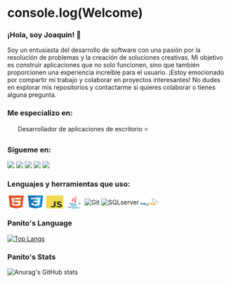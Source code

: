 <h1>console.log(Welcome)</h1>

<h3>¡Hola, soy Joaquin! 👋</h3>
Soy un entusiasta del desarrollo de software con una pasión por la resolución de problemas y la creación de soluciones creativas. Mi objetivo es construir aplicaciones que no solo funcionen, sino que también proporcionen una experiencia increíble para el usuario. ¡Estoy emocionado por compartir mi trabajo y colaborar en proyectos interesantes! No dudes en explorar mis repositorios y contactarme si quieres colaborar o tienes alguna pregunta.

<h3>Me especializo en:</h3>
<ul>
  <a>Desarrollador de aplicaciones de escritorio ⭐</a>
</ul>

<h3>Sígueme en:</h3>

<div> 
  <a href="https://www.instagram.com/jc04.ms" target="_blank"><img src="https://img.shields.io/badge/-Instagram-%23E4405F?style=for-the-badge&logo=instagram&logoColor=white" target="_blank"></a>
  <a href="https://twitter.com/0Panito" target="_blank"><img src="https://img.shields.io/badge/Twitter-9146FF?style=for-the-badge&logo=twitch&logoColor=white" target="_blank"></a>
  <a href="https://www.twitch.tv/panitoooo" target="_blank"><img src="https://img.shields.io/badge/Twitch-9146FF?style=for-the-badge&logo=twitch&logoColor=white" target="_blank"></a>
  <a href = "mailto:joaco0mr4@gmail.com "><img src="https://img.shields.io/badge/-Gmail-%23333?style=for-the-badge&logo=gmail&logoColor=white" target="_blank"></a>
  <a href="www.linkedin.com/in/calderonsalazarjoaquin" target="_blank"><img src="https://img.shields.io/badge/-LinkedIn-%230077B5?style=for-the-badge&logo=linkedin&logoColor=white" target="_blank"></a> 
</div>

<div>
  <h3>Lenguajes y herramientas que uso:</h3>
  <img align="center" alt="HTML" height="30" width="40" src="https://raw.githubusercontent.com/devicons/devicon/master/icons/html5/html5-original.svg">
  <img align="center" alt="CSS" height="30" width="40" src="https://raw.githubusercontent.com/devicons/devicon/master/icons/css3/css3-original.svg">
  <img align="center" alt="JavaScript" height="30" width="40" src="https://raw.githubusercontent.com/devicons/devicon/master/icons/javascript/javascript-original.svg"/>
  <img align="center" alt="Java" height="30" width="40" src="https://raw.githubusercontent.com/devicons/devicon/master/icons/java/java-original.svg">
  <img align="center" alt="Git" height="30" width="40" src="https://www.vectorlogo.zone/logos/git-scm/git-scm-icon.svg"/>
  <img align="center" alt="SQLserver" height="30" width="40" src="https://www.svgrepo.com/show/303229/microsoft-sql-server-logo.svg"/>
  <img align="center" alt="Mysql" height="30" width="40" src="https://raw.githubusercontent.com/devicons/devicon/master/icons/mysql/mysql-original-wordmark.svg"/>
</div>

<h3>Panito's Language</h3>

[![Top Langs](https://github-readme-stats.vercel.app/api/top-langs/?username=Panitou\&layout=donut-vertical&theme=tokyonight)](https://github.com/anuraghazra/github-readme-stats)

<h3>Panito's Stats</h3>

![Anurag's GitHub stats](https://github-readme-stats.vercel.app/api?username=Panitou&theme=tokyonight)
